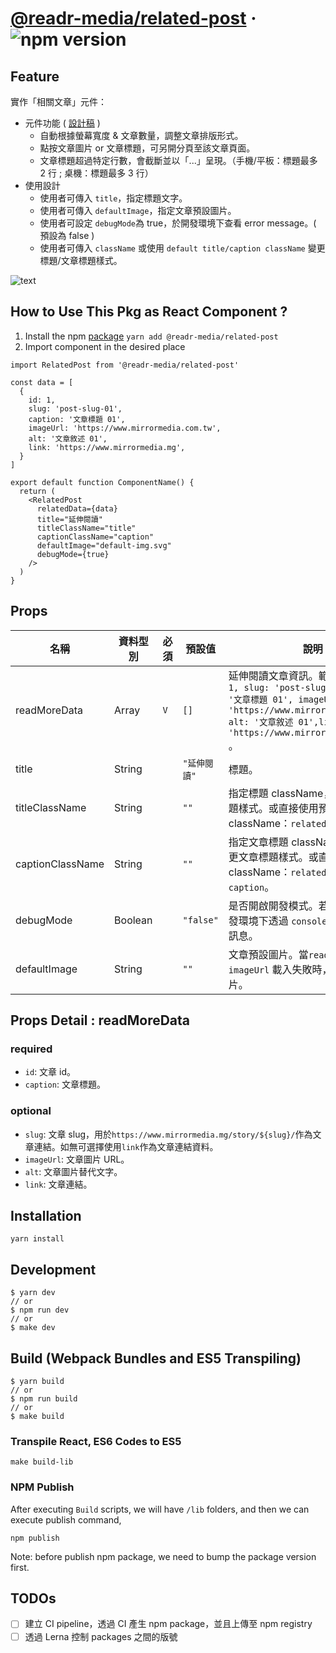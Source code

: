 # [@readr-media/related-post](https://www.npmjs.com/package/@readr-media/related-post) &middot; ![npm version](https://img.shields.io/npm/v/@readr-media/related-post.svg?style=flat)

## Feature

實作「相關文章」元件：

- 元件功能 ( [設計稿](https://www.figma.com/file/THsuSHoWGuqQpBH5m6spAr/%E9%B3%A5%E9%A1%9E%E6%93%BA%E6%8B%8D?node-id=514%3A682&t=61hkD102o2wL7Kqf-0) )
  - 自動根據螢幕寬度 & 文章數量，調整文章排版形式。
  - 點按文章圖片 or 文章標題，可另開分頁至該文章頁面。
  - 文章標題超過特定行數，會截斷並以「...」呈現。（手機/平板：標題最多 2 行 ; 桌機：標題最多 3 行）
- 使用設計
  - 使用者可傳入 `title`，指定標題文字。
  - 使用者可傳入 `defaultImage`，指定文章預設圖片。
  - 使用者可設定 `debugMode`為 true，於開發環境下查看 error message。( 預設為 false )
  - 使用者可傳入 `className` 或使用 `default title/caption className` 變更標題/文章標題樣式。

![text](https://github.com/ChangRongXuan/react/blob/read-more/packages/related-post/related-post-example.png|width=500)

## How to Use This Pkg as React Component ?

1. Install the npm [package](https://www.npmjs.com/package/@readr-media/related-post)
   `yarn add @readr-media/related-post`
2. Import component in the desired place

```
import RelatedPost from '@readr-media/related-post'

const data = [
  {
    id: 1,
    slug: 'post-slug-01',
    caption: '文章標題 01',
    imageUrl: 'https://www.mirrormedia.com.tw',
    alt: '文章敘述 01',
    link: 'https://www.mirrormedia.mg',
  }
]

export default function ComponentName() {
  return (
    <RelatedPost
      relatedData={data}
      title="延伸閱讀"
      titleClassName="title"
      captionClassName="caption"
      defaultImage="default-img.svg"
      debugMode={true}
    />
  )
}
```

## Props

| 名稱             | 資料型別 | 必須 | 預設值       | 說明                                                                                                                                                                                        |
| ---------------- | -------- | ---- | ------------ | ------------------------------------------------------------------------------------------------------------------------------------------------------------------------------------------- |
| readMoreData     | Array    | `V`  | `[]`         | 延伸閱讀文章資訊。範例：`[ { id: 1, slug: 'post-slug-01', caption: '文章標題 01', imageUrl: 'https://www.mirrormedia.com.tw', alt: '文章敘述 01',link: 'https://www.mirrormedia.mg' } ]` 。 |
| title            | String   |      | `"延伸閱讀"` | 標題。                                                                                                                                                                                      |
| titleClassName   | String   |      | `""`         | 指定標題 className，可用於變更標題樣式。或直接使用預設 className：`related-post-title`。                                                                                                    |
| captionClassName | String   |      | `""`         | 指定文章標題 className，可用於變更文章標題樣式。或直接使用預設 className：`related-post-caption`。                                                                                          |
| debugMode        | Boolean  |      | `"false"`    | 是否開啟開發模式。若開啟，可於開發環境下透過 `console.log` 顯示相關訊息。                                                                                                                   |  |  |  |
| defaultImage     | String   |      | `""`         | 文章預設圖片。當`readMoreData`的 `imageUrl` 載入失敗時，則載入預設圖片。                                                                                                                    |

## Props Detail : readMoreData

### required

- `id`: 文章 id。
- `caption`: 文章標題。

### optional

- `slug`: 文章 slug，用於`https://www.mirrormedia.mg/story/${slug}/`作為文章連結。如無可選擇使用`link`作為文章連結資料。
- `imageUrl`: 文章圖片 URL。
- `alt`: 文章圖片替代文字。
- `link`: 文章連結。

## Installation

`yarn install`

## Development

```
$ yarn dev
// or
$ npm run dev
// or
$ make dev
```

## Build (Webpack Bundles and ES5 Transpiling)

```
$ yarn build
// or
$ npm run build
// or
$ make build
```

### Transpile React, ES6 Codes to ES5

```
make build-lib
```

### NPM Publish

After executing `Build` scripts, we will have `/lib` folders,
and then we can execute publish command,

```
npm publish
```

Note: before publish npm package, we need to bump the package version first.

## TODOs

- [ ] 建立 CI pipeline，透過 CI 產生 npm package，並且上傳至 npm registry
- [ ] 透過 Lerna 控制 packages 之間的版號
